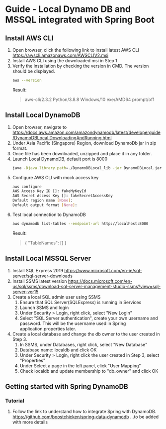 # Guide - Local Dynamo DB and MSSQL integrated with Spring Boot
## Install AWS CLI
1. Open browser, click the following link to install latest AWS CLI 
    https://awscli.amazonaws.com/AWSCLIV2.msi
2. Install AWS CLI using the downloaded msi in Step 1
3. Verify the installation by checking the version in CMD. The version should be displayed.
    ```sh
    aws --version
    ```
    Result:
    > aws-cli/2.3.2 Python/3.8.8 Windows/10 exe/AMD64 prompt/off
## Install Local DynamoDB 
1. Open browser, navigate to https://docs.aws.amazon.com/amazondynamodb/latest/developerguide/DynamoDBLocal.DownloadingAndRunning.html
2. Under Asia Pacific (Singapore) Region, download DynamoDb jar in zip format.
3. Once file has been downloaded, unzipped and place it in any folder.
4. Launch Local DynamoDB, default port is 8000
    ```sh
    java -Djava.library.path=./DynamoDBLocal_lib -jar DynamoDBLocal.jar -sharedDb
    ```
5. Configure AWS CLI with mock access key 
    ```sh
    aws configure
    AWS Access Key ID []: fakeMyKeyId
    AWS Secret Access Key []: fakeSecretAccessKey
    Default region name [None]:
    Default output format [None]:
    ```
6. Test local connection to DynamoDB
    ```sh
    aws dynamodb list-tables --endpoint-url http://localhost:8000
    ```
    Result:
    > {
    "TableNames": []
    }
    
## Install Local MSSQL Server
1. Install SQL Express 2019
https://www.microsoft.com/en-ie/sql-server/sql-server-downloads
2. Install SSMS latest version
https://docs.microsoft.com/en-us/sql/ssms/download-sql-server-management-studio-ssms?view=sql-server-ver15
3. Create a local SQL admin user using SSMS
    1. Ensure that SQL Server(SQLExpress) is running in Services
    2. Launch SSMS and login
    3. Under Security > Login, right click, select "New Login"
    4. Select "SQL Server authentication", create your own username and password. This will be the username used in Spring application.properties later.
4. Create a local database and change the db owner to the user created in Step 3.
    1. In SSMS, under Databases, right click, select "New Database"
    2. Database name: localdb and click OK
    3. Under Security > Login, right click the user created in Step 3, select "Properties"
    4. Under Select a page in the left panel, click "User Mapping"
    5. Check localdb and update membership to "db_owner" and click OK


## Getting started with Spring DynamoDB

### Tutorial
1. Follow the link to understand how to integrate Spring with DynamoDB. https://github.com/boostchicken/spring-data-dynamodb
...to be added with more details
